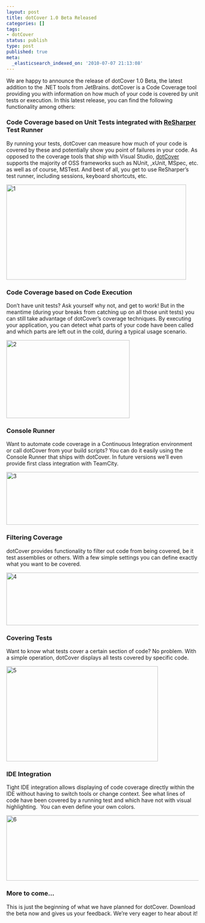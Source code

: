 ```yaml
---
layout: post
title: dotCover 1.0 Beta Released
categories: []
tags:
- dotCover
status: publish
type: post
published: true
meta:
  _elasticsearch_indexed_on: '2010-07-07 21:13:08'
---
```

<p>We are happy to announce the release of dotCover 1.0 Beta, the latest addition to the .NET tools from JetBrains. dotCover is a Code Coverage tool providing you with information on how much of your code is covered by unit tests or execution. In this latest release, you can find the following functionality among others:</p> <h3>Code Coverage based on Unit Tests integrated with <a href="http://www.jetbrains.com/resharper">ReSharper</a> Test Runner</h3> <p>By running your tests, dotCover can measure how much of your code is covered by these and potentially show you point of failures in your code. As opposed to the coverage tools that ship with Visual Studio, <a href="http://www.jetbrains.com/dotcover">dotCover</a> supports the majority of OSS frameworks such as NUnit, ,xUnit, MSpec, etc. as well as of course, MSTest. And best of all, you get to use ReSharper’s test runner, including sessions, keyboard shortcuts, etc.</p> <p><a href="http://hhariri.files.wordpress.com/2010/11/120.png"><img style="border-bottom:0;border-left:0;display:inline;border-top:0;border-right:0;" title="1" border="0" alt="1" src="http://hhariri.files.wordpress.com/2010/11/1_thumb6.png" width="471" height="249"></a> </p> <h3>Code Coverage based on Code Execution</h3> <p>Don’t have unit tests? Ask yourself why not, and get to work! But in the meantime (during your breaks from catching up on all those unit tests) you can still take advantage of dotCover’s coverage techniques. By executing your application, you can detect what parts of your code have been called and which parts are left out in the cold, during a typical usage scenario.</p> <p><a href="http://hhariri.files.wordpress.com/2010/11/217.png"><img style="border-bottom:0;border-left:0;display:inline;border-top:0;border-right:0;" title="2" border="0" alt="2" src="http://hhariri.files.wordpress.com/2010/11/2_thumb5.png" width="323" height="204"></a> </p> <h3>Console Runner</h3> <p>Want to automate code coverage in a Continuous Integration environment or call dotCover from your build scripts? You can do it easily using the Console Runner that ships with dotCover. In future versions we’ll even provide first class integration with TeamCity.</p> <p><a href="http://hhariri.files.wordpress.com/2010/11/316.png"><img style="border-bottom:0;border-left:0;display:inline;border-top:0;border-right:0;" title="3" border="0" alt="3" src="http://hhariri.files.wordpress.com/2010/11/3_thumb5.png" width="644" height="138"></a> </p> <h3>Filtering Coverage</h3> <p>dotCover provides functionality to filter out code from being covered, be it test assemblies or others. With a few simple settings you can define exactly what you want to be covered.</p> <p><a href="http://hhariri.files.wordpress.com/2010/11/416.png"><img style="border-bottom:0;border-left:0;display:inline;border-top:0;border-right:0;" title="4" border="0" alt="4" src="http://hhariri.files.wordpress.com/2010/11/4_thumb5.png" width="644" height="138"></a> </p> <h3>Covering Tests</h3> <p>Want to know what tests cover a certain section of code? No problem. With a simple operation, dotCover displays all tests covered by specific code.</p> <p><a href="http://hhariri.files.wordpress.com/2010/11/516.png"><img style="border-bottom:0;border-left:0;display:inline;border-top:0;border-right:0;" title="5" border="0" alt="5" src="http://hhariri.files.wordpress.com/2010/11/5_thumb5.png" width="397" height="249"></a> </p> <h3>IDE Integration</h3> <p>Tight IDE integration allows displaying of code coverage directly within the IDE without having to switch tools or change context. See what lines of code have been covered by a running test and which have not with visual highlighting.&nbsp; You can even define your own colors.</p> <p><a href="http://hhariri.files.wordpress.com/2010/11/614.png"><img style="border-bottom:0;border-left:0;display:inline;border-top:0;border-right:0;" title="6" border="0" alt="6" src="http://hhariri.files.wordpress.com/2010/11/6_thumb3.png" width="546" height="171"></a> </p> <h3>More to come…</h3> <p>This is just the beginning of what we have planned for dotCover. Download the beta now and gives us your feedback. We’re very eager to hear about it!</p>
